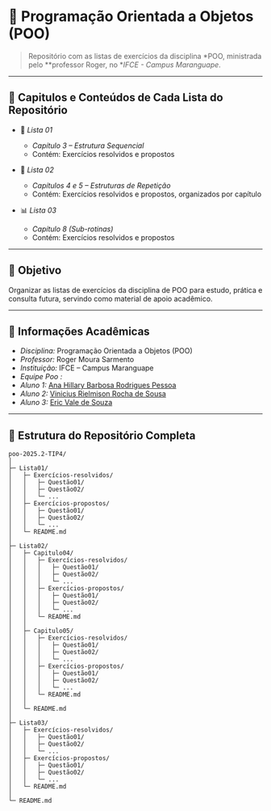 # 📘 Programação Orientada a Objetos (POO)

> Repositório com as listas de exercícios da disciplina *POO, ministrada pelo **professor Roger, no **IFCE - Campus Maranguape*.  

---

## 📂 Capitulos e Conteúdos de Cada Lista do Repositório

- 📝 *Lista 01*  
  - *Capítulo 3 – Estrutura Sequencial*  
  - Contém: Exercícios resolvidos e propostos  

- 🔁 *Lista 02*  
  - *Capítulos 4 e 5 – Estruturas de Repetição*  
  - Contém: Exercícios resolvidos e propostos, organizados por capítulo  

- 📊 *Lista 03*  
  - *Capítulo 8 (Sub-rotinas)*  
  - Contém: Exercícios resolvidos e propostos  

---

## 🎯 Objetivo

Organizar as listas de exercícios da disciplina de POO para estudo, prática e consulta futura, servindo como material de apoio acadêmico.  

---

## 🏫 Informações Acadêmicas

- *Disciplina:* Programação Orientada a Objetos (POO)  
- *Professor:* Roger Moura Sarmento  
- *Instituição:* IFCE – Campus Maranguape  
- *Equipe Poo :*  
- *Aluno 1:* [Ana Hillary Barbosa Rodrigues Pessoa](https://github.com/anaHillaryx)  
- *Aluno 2:* [Vinicius Rielmison Rocha de Sousa](https://github.com/vinicius-rielmison)  
- *Aluno 3:* [Eric Vale de Souza](https://github.com/mdleric)  

---

## 📂 Estrutura do Repositório Completa

```text
poo-2025.2-TIP4/
│
├─ Lista01/
│   ├─ Exercícios-resolvidos/
│   │   ├─ Questão01/
│   │   ├─ Questão02/
│   │   └─ ...
│   ├─ Exercícios-propostos/
│   │   ├─ Questão01/
│   │   ├─ Questão02/
│   │   └─ ...
│   └─ README.md
│
├─ Lista02/
│   ├─ Capitulo04/
│   │   ├─ Exercícios-resolvidos/
│   │   │   ├─ Questão01/
│   │   │   ├─ Questão02/
│   │   │   └─ ...
│   │   ├─ Exercícios-propostos/
│   │   │   ├─ Questão01/
│   │   │   ├─ Questão02/
│   │   │   └─ ...
│   │   └─ README.md
│   │
│   ├─ Capitulo05/
│   │   ├─ Exercícios-resolvidos/
│   │   │   ├─ Questão01/
│   │   │   ├─ Questão02/
│   │   │   └─ ...
│   │   ├─ Exercícios-propostos/
│   │   │   ├─ Questão01/
│   │   │   ├─ Questão02/
│   │   │   └─ ...
│   │   └─ README.md
│   │
│   └─ README.md
│
├─ Lista03/
│   ├─ Exercícios-resolvidos/
│   │   ├─ Questão01/
│   │   ├─ Questão02/
│   │   └─ ...
│   ├─ Exercícios-propostos/
│   │   ├─ Questão01/
│   │   ├─ Questão02/
│   │   └─ ...
│   └─ README.md
│
└─ README.md
